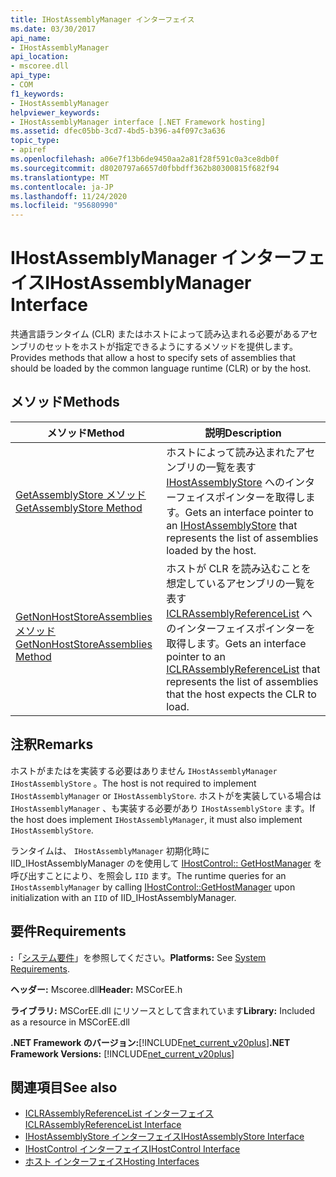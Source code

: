 ```yaml
---
title: IHostAssemblyManager インターフェイス
ms.date: 03/30/2017
api_name:
- IHostAssemblyManager
api_location:
- mscoree.dll
api_type:
- COM
f1_keywords:
- IHostAssemblyManager
helpviewer_keywords:
- IHostAssemblyManager interface [.NET Framework hosting]
ms.assetid: dfec05bb-3cd7-4bd5-b396-a4f097c3a636
topic_type:
- apiref
ms.openlocfilehash: a06e7f13b6de9450aa2a81f28f591c0a3ce8db0f
ms.sourcegitcommit: d8020797a6657d0fbbdff362b80300815f682f94
ms.translationtype: MT
ms.contentlocale: ja-JP
ms.lasthandoff: 11/24/2020
ms.locfileid: "95680990"
---
```

# <a name="ihostassemblymanager-interface"></a><span data-ttu-id="6d40a-102">IHostAssemblyManager インターフェイス</span><span class="sxs-lookup"><span data-stu-id="6d40a-102">IHostAssemblyManager Interface</span></span>

<span data-ttu-id="6d40a-103">共通言語ランタイム (CLR) またはホストによって読み込まれる必要があるアセンブリのセットをホストが指定できるようにするメソッドを提供します。</span><span class="sxs-lookup"><span data-stu-id="6d40a-103">Provides methods that allow a host to specify sets of assemblies that should be loaded by the common language runtime (CLR) or by the host.</span></span>  
  
## <a name="methods"></a><span data-ttu-id="6d40a-104">メソッド</span><span class="sxs-lookup"><span data-stu-id="6d40a-104">Methods</span></span>  
  
|<span data-ttu-id="6d40a-105">メソッド</span><span class="sxs-lookup"><span data-stu-id="6d40a-105">Method</span></span>|<span data-ttu-id="6d40a-106">説明</span><span class="sxs-lookup"><span data-stu-id="6d40a-106">Description</span></span>|  
|------------|-----------------|  
|[<span data-ttu-id="6d40a-107">GetAssemblyStore メソッド</span><span class="sxs-lookup"><span data-stu-id="6d40a-107">GetAssemblyStore Method</span></span>](ihostassemblymanager-getassemblystore-method.md)|<span data-ttu-id="6d40a-108">ホストによって読み込まれたアセンブリの一覧を表す [IHostAssemblyStore](ihostassemblystore-interface.md) へのインターフェイスポインターを取得します。</span><span class="sxs-lookup"><span data-stu-id="6d40a-108">Gets an interface pointer to an [IHostAssemblyStore](ihostassemblystore-interface.md) that represents the list of assemblies loaded by the host.</span></span>|  
|[<span data-ttu-id="6d40a-109">GetNonHostStoreAssemblies メソッド</span><span class="sxs-lookup"><span data-stu-id="6d40a-109">GetNonHostStoreAssemblies Method</span></span>](ihostassemblymanager-getnonhoststoreassemblies-method.md)|<span data-ttu-id="6d40a-110">ホストが CLR を読み込むことを想定しているアセンブリの一覧を表す [ICLRAssemblyReferenceList](iclrassemblyreferencelist-interface.md) へのインターフェイスポインターを取得します。</span><span class="sxs-lookup"><span data-stu-id="6d40a-110">Gets an interface pointer to an [ICLRAssemblyReferenceList](iclrassemblyreferencelist-interface.md) that represents the list of assemblies that the host expects the CLR to load.</span></span>|  
  
## <a name="remarks"></a><span data-ttu-id="6d40a-111">注釈</span><span class="sxs-lookup"><span data-stu-id="6d40a-111">Remarks</span></span>  

 <span data-ttu-id="6d40a-112">ホストがまたはを実装する必要はありません `IHostAssemblyManager` `IHostAssemblyStore` 。</span><span class="sxs-lookup"><span data-stu-id="6d40a-112">The host is not required to implement `IHostAssemblyManager` or `IHostAssemblyStore`.</span></span> <span data-ttu-id="6d40a-113">ホストがを実装している場合は `IHostAssemblyManager` 、も実装する必要があり `IHostAssemblyStore` ます。</span><span class="sxs-lookup"><span data-stu-id="6d40a-113">If the host does implement `IHostAssemblyManager`, it must also implement `IHostAssemblyStore`.</span></span>  
  
 <span data-ttu-id="6d40a-114">ランタイムは、 `IHostAssemblyManager` 初期化時に IID_IHostAssemblyManager のを使用して [IHostControl:: GetHostManager](ihostcontrol-gethostmanager-method.md) を呼び出すことにより、を照会し `IID` ます。</span><span class="sxs-lookup"><span data-stu-id="6d40a-114">The runtime queries for an `IHostAssemblyManager` by calling [IHostControl::GetHostManager](ihostcontrol-gethostmanager-method.md) upon initialization with an `IID` of IID_IHostAssemblyManager.</span></span>  
  
## <a name="requirements"></a><span data-ttu-id="6d40a-115">要件</span><span class="sxs-lookup"><span data-stu-id="6d40a-115">Requirements</span></span>  

 <span data-ttu-id="6d40a-116">**:**「[システム要件](../../get-started/system-requirements.md)」を参照してください。</span><span class="sxs-lookup"><span data-stu-id="6d40a-116">**Platforms:** See [System Requirements](../../get-started/system-requirements.md).</span></span>  
  
 <span data-ttu-id="6d40a-117">**ヘッダー:** Mscoree.dll</span><span class="sxs-lookup"><span data-stu-id="6d40a-117">**Header:** MSCorEE.h</span></span>  
  
 <span data-ttu-id="6d40a-118">**ライブラリ:** MSCorEE.dll にリソースとして含まれています</span><span class="sxs-lookup"><span data-stu-id="6d40a-118">**Library:** Included as a resource in MSCorEE.dll</span></span>  
  
 <span data-ttu-id="6d40a-119">**.NET Framework のバージョン:**[!INCLUDE[net_current_v20plus](../../../../includes/net-current-v20plus-md.md)]</span><span class="sxs-lookup"><span data-stu-id="6d40a-119">**.NET Framework Versions:** [!INCLUDE[net_current_v20plus](../../../../includes/net-current-v20plus-md.md)]</span></span>  
  
## <a name="see-also"></a><span data-ttu-id="6d40a-120">関連項目</span><span class="sxs-lookup"><span data-stu-id="6d40a-120">See also</span></span>

- [<span data-ttu-id="6d40a-121">ICLRAssemblyReferenceList インターフェイス</span><span class="sxs-lookup"><span data-stu-id="6d40a-121">ICLRAssemblyReferenceList Interface</span></span>](iclrassemblyreferencelist-interface.md)
- [<span data-ttu-id="6d40a-122">IHostAssemblyStore インターフェイス</span><span class="sxs-lookup"><span data-stu-id="6d40a-122">IHostAssemblyStore Interface</span></span>](ihostassemblystore-interface.md)
- [<span data-ttu-id="6d40a-123">IHostControl インターフェイス</span><span class="sxs-lookup"><span data-stu-id="6d40a-123">IHostControl Interface</span></span>](ihostcontrol-interface.md)
- [<span data-ttu-id="6d40a-124">ホスト インターフェイス</span><span class="sxs-lookup"><span data-stu-id="6d40a-124">Hosting Interfaces</span></span>](hosting-interfaces.md)
